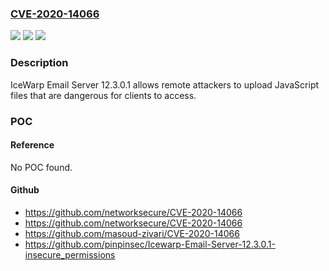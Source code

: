 ### [CVE-2020-14066](https://cve.mitre.org/cgi-bin/cvename.cgi?name=CVE-2020-14066)
![](https://img.shields.io/static/v1?label=Product&message=n%2Fa&color=blue)
![](https://img.shields.io/static/v1?label=Version&message=n%2Fa&color=blue)
![](https://img.shields.io/static/v1?label=Vulnerability&message=n%2Fa&color=brighgreen)

### Description

IceWarp Email Server 12.3.0.1 allows remote attackers to upload JavaScript files that are dangerous for clients to access.

### POC

#### Reference
No POC found.

#### Github
- https://github.com/networksecure/CVE-2020-14066
- https://github.com/networksecure/CVE-2020-14066
- https://github.com/masoud-zivari/CVE-2020-14066
- https://github.com/pinpinsec/Icewarp-Email-Server-12.3.0.1-insecure_permissions

